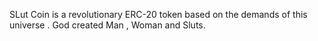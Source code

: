 SLut Coin is a revolutionary ERC-20 token based on the demands of this universe . God created Man , Woman and Sluts.
